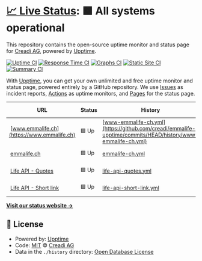 # [📈 Live Status](https://creadi.github.io/emmalife-upptime): <!--live status--> **🟩 All systems operational**

This repository contains the open-source uptime monitor and status page for [Creadi AG](https://www.creadi.ch), powered by [Upptime](https://github.com/upptime/upptime).

[![Uptime CI](https://github.com/creadi/emmalife-upptime/workflows/Uptime%20CI/badge.svg)](https://github.com/upptime/upptime/actions?query=workflow%3A%22Uptime+CI%22)
[![Response Time CI](https://github.com/creadi/emmalife-upptime/workflows/Response%20Time%20CI/badge.svg)](https://github.com/upptime/upptime/actions?query=workflow%3A%22Response+Time+CI%22)
[![Graphs CI](https://github.com/creadi/emmalife-upptime/workflows/Graphs%20CI/badge.svg)](https://github.com/upptime/upptime/actions?query=workflow%3A%22Graphs+CI%22)
[![Static Site CI](https://github.com/creadi/emmalife-upptime/workflows/Static%20Site%20CI/badge.svg)](https://github.com/upptime/upptime/actions?query=workflow%3A%22Static+Site+CI%22)
[![Summary CI](https://github.com/creadi/emmalife-upptime/workflows/Summary%20CI/badge.svg)](https://github.com/upptime/upptime/actions?query=workflow%3A%22Summary+CI%22)

With [Upptime](https://upptime.js.org), you can get your own unlimited and free uptime monitor and status page, powered entirely by a GitHub repository. We use [Issues](https://github.com/creadi/emmalife-upptime/issues) as incident reports, [Actions](https://github.com/creadi/emmalife-upptime/actions) as uptime monitors, and [Pages](https://creadi.github.io/emmalife-upptime) for the status page.

<!--start: status pages-->
<!-- This summary is generated by Upptime (https://github.com/upptime/upptime) -->
<!-- Do not edit this manually, your changes will be overwritten -->
<!-- prettier-ignore -->
| URL | Status | History | Response Time | Uptime |
| --- | ------ | ------- | ------------- | ------ |
| <img alt="" src="https://www.emmalife.ch/favicon.ico" height="13"> [www.emmalife.ch](https://www.emmalife.ch) | 🟩 Up | [www-emmalife-ch.yml](https://github.com/creadi/emmalife-upptime/commits/HEAD/history/www-emmalife-ch.yml) | <details><summary><img alt="Response time graph" src="./graphs/www-emmalife-ch/response-time-week.png" height="20"> 311ms</summary><br><a href="https://creadi.github.io/emmalife-upptime/history/www-emmalife-ch"><img alt="Response time 789" src="https://img.shields.io/endpoint?url=https%3A%2F%2Fraw.githubusercontent.com%2Fcreadi%2Femmalife-upptime%2FHEAD%2Fapi%2Fwww-emmalife-ch%2Fresponse-time.json"></a><br><a href="https://creadi.github.io/emmalife-upptime/history/www-emmalife-ch"><img alt="24-hour response time 300" src="https://img.shields.io/endpoint?url=https%3A%2F%2Fraw.githubusercontent.com%2Fcreadi%2Femmalife-upptime%2FHEAD%2Fapi%2Fwww-emmalife-ch%2Fresponse-time-day.json"></a><br><a href="https://creadi.github.io/emmalife-upptime/history/www-emmalife-ch"><img alt="7-day response time 311" src="https://img.shields.io/endpoint?url=https%3A%2F%2Fraw.githubusercontent.com%2Fcreadi%2Femmalife-upptime%2FHEAD%2Fapi%2Fwww-emmalife-ch%2Fresponse-time-week.json"></a><br><a href="https://creadi.github.io/emmalife-upptime/history/www-emmalife-ch"><img alt="30-day response time 342" src="https://img.shields.io/endpoint?url=https%3A%2F%2Fraw.githubusercontent.com%2Fcreadi%2Femmalife-upptime%2FHEAD%2Fapi%2Fwww-emmalife-ch%2Fresponse-time-month.json"></a><br><a href="https://creadi.github.io/emmalife-upptime/history/www-emmalife-ch"><img alt="1-year response time 789" src="https://img.shields.io/endpoint?url=https%3A%2F%2Fraw.githubusercontent.com%2Fcreadi%2Femmalife-upptime%2FHEAD%2Fapi%2Fwww-emmalife-ch%2Fresponse-time-year.json"></a></details> | <details><summary><a href="https://creadi.github.io/emmalife-upptime/history/www-emmalife-ch">100.00%</a></summary><a href="https://creadi.github.io/emmalife-upptime/history/www-emmalife-ch"><img alt="All-time uptime 100.00%" src="https://img.shields.io/endpoint?url=https%3A%2F%2Fraw.githubusercontent.com%2Fcreadi%2Femmalife-upptime%2FHEAD%2Fapi%2Fwww-emmalife-ch%2Fuptime.json"></a><br><a href="https://creadi.github.io/emmalife-upptime/history/www-emmalife-ch"><img alt="24-hour uptime 100.00%" src="https://img.shields.io/endpoint?url=https%3A%2F%2Fraw.githubusercontent.com%2Fcreadi%2Femmalife-upptime%2FHEAD%2Fapi%2Fwww-emmalife-ch%2Fuptime-day.json"></a><br><a href="https://creadi.github.io/emmalife-upptime/history/www-emmalife-ch"><img alt="7-day uptime 100.00%" src="https://img.shields.io/endpoint?url=https%3A%2F%2Fraw.githubusercontent.com%2Fcreadi%2Femmalife-upptime%2FHEAD%2Fapi%2Fwww-emmalife-ch%2Fuptime-week.json"></a><br><a href="https://creadi.github.io/emmalife-upptime/history/www-emmalife-ch"><img alt="30-day uptime 100.00%" src="https://img.shields.io/endpoint?url=https%3A%2F%2Fraw.githubusercontent.com%2Fcreadi%2Femmalife-upptime%2FHEAD%2Fapi%2Fwww-emmalife-ch%2Fuptime-month.json"></a><br><a href="https://creadi.github.io/emmalife-upptime/history/www-emmalife-ch"><img alt="1-year uptime 100.00%" src="https://img.shields.io/endpoint?url=https%3A%2F%2Fraw.githubusercontent.com%2Fcreadi%2Femmalife-upptime%2FHEAD%2Fapi%2Fwww-emmalife-ch%2Fuptime-year.json"></a></details>
| <img alt="" src="https://www.emmalife.ch/favicon.ico" height="13"> [emmalife.ch](https://emmalife.ch) | 🟩 Up | [emmalife-ch.yml](https://github.com/creadi/emmalife-upptime/commits/HEAD/history/emmalife-ch.yml) | <details><summary><img alt="Response time graph" src="./graphs/emmalife-ch/response-time-week.png" height="20"> 214ms</summary><br><a href="https://creadi.github.io/emmalife-upptime/history/emmalife-ch"><img alt="Response time 407" src="https://img.shields.io/endpoint?url=https%3A%2F%2Fraw.githubusercontent.com%2Fcreadi%2Femmalife-upptime%2FHEAD%2Fapi%2Femmalife-ch%2Fresponse-time.json"></a><br><a href="https://creadi.github.io/emmalife-upptime/history/emmalife-ch"><img alt="24-hour response time 276" src="https://img.shields.io/endpoint?url=https%3A%2F%2Fraw.githubusercontent.com%2Fcreadi%2Femmalife-upptime%2FHEAD%2Fapi%2Femmalife-ch%2Fresponse-time-day.json"></a><br><a href="https://creadi.github.io/emmalife-upptime/history/emmalife-ch"><img alt="7-day response time 214" src="https://img.shields.io/endpoint?url=https%3A%2F%2Fraw.githubusercontent.com%2Fcreadi%2Femmalife-upptime%2FHEAD%2Fapi%2Femmalife-ch%2Fresponse-time-week.json"></a><br><a href="https://creadi.github.io/emmalife-upptime/history/emmalife-ch"><img alt="30-day response time 278" src="https://img.shields.io/endpoint?url=https%3A%2F%2Fraw.githubusercontent.com%2Fcreadi%2Femmalife-upptime%2FHEAD%2Fapi%2Femmalife-ch%2Fresponse-time-month.json"></a><br><a href="https://creadi.github.io/emmalife-upptime/history/emmalife-ch"><img alt="1-year response time 407" src="https://img.shields.io/endpoint?url=https%3A%2F%2Fraw.githubusercontent.com%2Fcreadi%2Femmalife-upptime%2FHEAD%2Fapi%2Femmalife-ch%2Fresponse-time-year.json"></a></details> | <details><summary><a href="https://creadi.github.io/emmalife-upptime/history/emmalife-ch">100.00%</a></summary><a href="https://creadi.github.io/emmalife-upptime/history/emmalife-ch"><img alt="All-time uptime 100.00%" src="https://img.shields.io/endpoint?url=https%3A%2F%2Fraw.githubusercontent.com%2Fcreadi%2Femmalife-upptime%2FHEAD%2Fapi%2Femmalife-ch%2Fuptime.json"></a><br><a href="https://creadi.github.io/emmalife-upptime/history/emmalife-ch"><img alt="24-hour uptime 100.00%" src="https://img.shields.io/endpoint?url=https%3A%2F%2Fraw.githubusercontent.com%2Fcreadi%2Femmalife-upptime%2FHEAD%2Fapi%2Femmalife-ch%2Fuptime-day.json"></a><br><a href="https://creadi.github.io/emmalife-upptime/history/emmalife-ch"><img alt="7-day uptime 100.00%" src="https://img.shields.io/endpoint?url=https%3A%2F%2Fraw.githubusercontent.com%2Fcreadi%2Femmalife-upptime%2FHEAD%2Fapi%2Femmalife-ch%2Fuptime-week.json"></a><br><a href="https://creadi.github.io/emmalife-upptime/history/emmalife-ch"><img alt="30-day uptime 100.00%" src="https://img.shields.io/endpoint?url=https%3A%2F%2Fraw.githubusercontent.com%2Fcreadi%2Femmalife-upptime%2FHEAD%2Fapi%2Femmalife-ch%2Fuptime-month.json"></a><br><a href="https://creadi.github.io/emmalife-upptime/history/emmalife-ch"><img alt="1-year uptime 100.00%" src="https://img.shields.io/endpoint?url=https%3A%2F%2Fraw.githubusercontent.com%2Fcreadi%2Femmalife-upptime%2FHEAD%2Fapi%2Femmalife-ch%2Fuptime-year.json"></a></details>
| <img alt="" src="https://www.emmalife.ch/favicon.ico" height="13"> [Life API - Quotes](https://api.life.creadi.ch/life/quotes) | 🟩 Up | [life-api-quotes.yml](https://github.com/creadi/emmalife-upptime/commits/HEAD/history/life-api-quotes.yml) | <details><summary><img alt="Response time graph" src="./graphs/life-api-quotes/response-time-week.png" height="20"> 520ms</summary><br><a href="https://creadi.github.io/emmalife-upptime/history/life-api-quotes"><img alt="Response time 519" src="https://img.shields.io/endpoint?url=https%3A%2F%2Fraw.githubusercontent.com%2Fcreadi%2Femmalife-upptime%2FHEAD%2Fapi%2Flife-api-quotes%2Fresponse-time.json"></a><br><a href="https://creadi.github.io/emmalife-upptime/history/life-api-quotes"><img alt="24-hour response time 490" src="https://img.shields.io/endpoint?url=https%3A%2F%2Fraw.githubusercontent.com%2Fcreadi%2Femmalife-upptime%2FHEAD%2Fapi%2Flife-api-quotes%2Fresponse-time-day.json"></a><br><a href="https://creadi.github.io/emmalife-upptime/history/life-api-quotes"><img alt="7-day response time 520" src="https://img.shields.io/endpoint?url=https%3A%2F%2Fraw.githubusercontent.com%2Fcreadi%2Femmalife-upptime%2FHEAD%2Fapi%2Flife-api-quotes%2Fresponse-time-week.json"></a><br><a href="https://creadi.github.io/emmalife-upptime/history/life-api-quotes"><img alt="30-day response time 500" src="https://img.shields.io/endpoint?url=https%3A%2F%2Fraw.githubusercontent.com%2Fcreadi%2Femmalife-upptime%2FHEAD%2Fapi%2Flife-api-quotes%2Fresponse-time-month.json"></a><br><a href="https://creadi.github.io/emmalife-upptime/history/life-api-quotes"><img alt="1-year response time 519" src="https://img.shields.io/endpoint?url=https%3A%2F%2Fraw.githubusercontent.com%2Fcreadi%2Femmalife-upptime%2FHEAD%2Fapi%2Flife-api-quotes%2Fresponse-time-year.json"></a></details> | <details><summary><a href="https://creadi.github.io/emmalife-upptime/history/life-api-quotes">100.00%</a></summary><a href="https://creadi.github.io/emmalife-upptime/history/life-api-quotes"><img alt="All-time uptime 100.00%" src="https://img.shields.io/endpoint?url=https%3A%2F%2Fraw.githubusercontent.com%2Fcreadi%2Femmalife-upptime%2FHEAD%2Fapi%2Flife-api-quotes%2Fuptime.json"></a><br><a href="https://creadi.github.io/emmalife-upptime/history/life-api-quotes"><img alt="24-hour uptime 100.00%" src="https://img.shields.io/endpoint?url=https%3A%2F%2Fraw.githubusercontent.com%2Fcreadi%2Femmalife-upptime%2FHEAD%2Fapi%2Flife-api-quotes%2Fuptime-day.json"></a><br><a href="https://creadi.github.io/emmalife-upptime/history/life-api-quotes"><img alt="7-day uptime 100.00%" src="https://img.shields.io/endpoint?url=https%3A%2F%2Fraw.githubusercontent.com%2Fcreadi%2Femmalife-upptime%2FHEAD%2Fapi%2Flife-api-quotes%2Fuptime-week.json"></a><br><a href="https://creadi.github.io/emmalife-upptime/history/life-api-quotes"><img alt="30-day uptime 100.00%" src="https://img.shields.io/endpoint?url=https%3A%2F%2Fraw.githubusercontent.com%2Fcreadi%2Femmalife-upptime%2FHEAD%2Fapi%2Flife-api-quotes%2Fuptime-month.json"></a><br><a href="https://creadi.github.io/emmalife-upptime/history/life-api-quotes"><img alt="1-year uptime 100.00%" src="https://img.shields.io/endpoint?url=https%3A%2F%2Fraw.githubusercontent.com%2Fcreadi%2Femmalife-upptime%2FHEAD%2Fapi%2Flife-api-quotes%2Fuptime-year.json"></a></details>
| <img alt="" src="https://www.emmalife.ch/favicon.ico" height="13"> [Life API - Short link](https://api.life.creadi.ch/sl) | 🟩 Up | [life-api-short-link.yml](https://github.com/creadi/emmalife-upptime/commits/HEAD/history/life-api-short-link.yml) | <details><summary><img alt="Response time graph" src="./graphs/life-api-short-link/response-time-week.png" height="20"> 100ms</summary><br><a href="https://creadi.github.io/emmalife-upptime/history/life-api-short-link"><img alt="Response time 116" src="https://img.shields.io/endpoint?url=https%3A%2F%2Fraw.githubusercontent.com%2Fcreadi%2Femmalife-upptime%2FHEAD%2Fapi%2Flife-api-short-link%2Fresponse-time.json"></a><br><a href="https://creadi.github.io/emmalife-upptime/history/life-api-short-link"><img alt="24-hour response time 111" src="https://img.shields.io/endpoint?url=https%3A%2F%2Fraw.githubusercontent.com%2Fcreadi%2Femmalife-upptime%2FHEAD%2Fapi%2Flife-api-short-link%2Fresponse-time-day.json"></a><br><a href="https://creadi.github.io/emmalife-upptime/history/life-api-short-link"><img alt="7-day response time 100" src="https://img.shields.io/endpoint?url=https%3A%2F%2Fraw.githubusercontent.com%2Fcreadi%2Femmalife-upptime%2FHEAD%2Fapi%2Flife-api-short-link%2Fresponse-time-week.json"></a><br><a href="https://creadi.github.io/emmalife-upptime/history/life-api-short-link"><img alt="30-day response time 97" src="https://img.shields.io/endpoint?url=https%3A%2F%2Fraw.githubusercontent.com%2Fcreadi%2Femmalife-upptime%2FHEAD%2Fapi%2Flife-api-short-link%2Fresponse-time-month.json"></a><br><a href="https://creadi.github.io/emmalife-upptime/history/life-api-short-link"><img alt="1-year response time 116" src="https://img.shields.io/endpoint?url=https%3A%2F%2Fraw.githubusercontent.com%2Fcreadi%2Femmalife-upptime%2FHEAD%2Fapi%2Flife-api-short-link%2Fresponse-time-year.json"></a></details> | <details><summary><a href="https://creadi.github.io/emmalife-upptime/history/life-api-short-link">100.00%</a></summary><a href="https://creadi.github.io/emmalife-upptime/history/life-api-short-link"><img alt="All-time uptime 100.00%" src="https://img.shields.io/endpoint?url=https%3A%2F%2Fraw.githubusercontent.com%2Fcreadi%2Femmalife-upptime%2FHEAD%2Fapi%2Flife-api-short-link%2Fuptime.json"></a><br><a href="https://creadi.github.io/emmalife-upptime/history/life-api-short-link"><img alt="24-hour uptime 100.00%" src="https://img.shields.io/endpoint?url=https%3A%2F%2Fraw.githubusercontent.com%2Fcreadi%2Femmalife-upptime%2FHEAD%2Fapi%2Flife-api-short-link%2Fuptime-day.json"></a><br><a href="https://creadi.github.io/emmalife-upptime/history/life-api-short-link"><img alt="7-day uptime 100.00%" src="https://img.shields.io/endpoint?url=https%3A%2F%2Fraw.githubusercontent.com%2Fcreadi%2Femmalife-upptime%2FHEAD%2Fapi%2Flife-api-short-link%2Fuptime-week.json"></a><br><a href="https://creadi.github.io/emmalife-upptime/history/life-api-short-link"><img alt="30-day uptime 100.00%" src="https://img.shields.io/endpoint?url=https%3A%2F%2Fraw.githubusercontent.com%2Fcreadi%2Femmalife-upptime%2FHEAD%2Fapi%2Flife-api-short-link%2Fuptime-month.json"></a><br><a href="https://creadi.github.io/emmalife-upptime/history/life-api-short-link"><img alt="1-year uptime 100.00%" src="https://img.shields.io/endpoint?url=https%3A%2F%2Fraw.githubusercontent.com%2Fcreadi%2Femmalife-upptime%2FHEAD%2Fapi%2Flife-api-short-link%2Fuptime-year.json"></a></details>

<!--end: status pages-->

[**Visit our status website →**](https://creadi.github.io/emmalife-upptime)

## 📄 License

- Powered by: [Upptime](https://github.com/upptime/upptime)
- Code: [MIT](./LICENSE) © [Creadi AG](https://www.creadi.ch)
- Data in the `./history` directory: [Open Database License](https://opendatacommons.org/licenses/odbl/1-0/)
